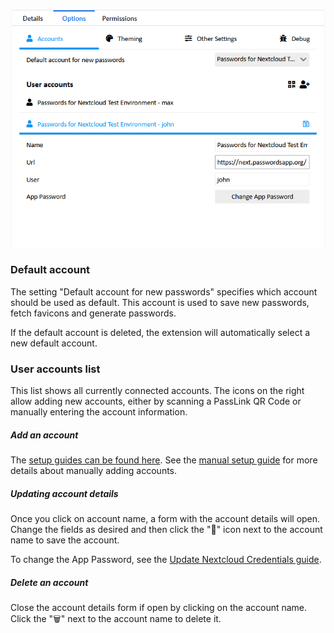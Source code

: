 ![The Extensions account settings page](../_files/extension-settings-accounts.png)

### Default account
The setting "Default account for new passwords" specifies which account should be used as default.
This account is used to save new passwords, fetch favicons and generate passwords.

If the default account is deleted, the extension will automatically select a new default account.

### User accounts list
This list shows all currently connected accounts.
The icons on the right allow adding new accounts, either by scanning a PassLink QR Code or manually entering the account information.

##### Add an account
The [setup guides can be found here](../Browser-Extension#setup-guides).
See the [manual setup guide](./Setup/Setup-manually) for more details about manually adding accounts.

##### Updating account details
Once you click on account name, a form with the account details will open.
Change the fields as desired and then click the "💾" icon next to the account name to save the account.

To change the App Password, see the [Update Nextcloud Credentials guide](./Update-Nextcloud-Credentials).

##### Delete an account
Close the account details form if open by clicking on the account name.
Click the "🗑" next to the account name to delete it.